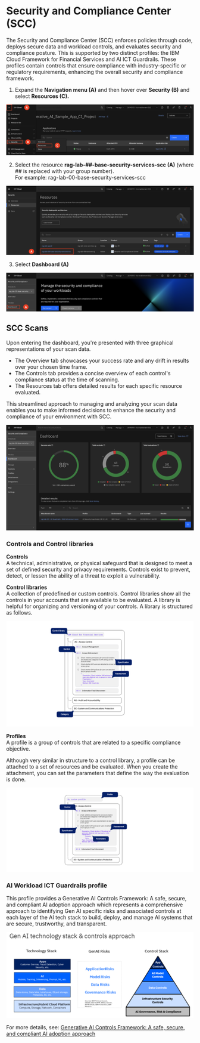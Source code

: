 # Security and Compliance Center (SCC)

The Security and Compliance Center (SCC) enforces policies through code, deploys secure data and workload controls, and evaluates security and compliance posture. This is supported by two distinct profiles: the IBM Cloud Framework for Financial Services and AI ICT Guardrails. These profiles contain controls that ensure compliance with industry-specific or regulatory requirements, enhancing the overall security and compliance framework.

1. Expand the **Navigation menu (A)** and then hover over **Security (B)** and select **Resources (C).**

![alt text](../images/1.7.1-new.png)

2. Select the resource **rag-lab-##-base-security-services-scc (A)** (where ## is replaced with your group number). <br>
For example: rag-lab-00-base-security-services-scc

![alt text](../images/1.7.2-n.png)

3. Select **Dashboard (A)**

![alt text](../images/1.7.3-n.png)

## SCC Scans

Upon entering the dashboard, you're presented with three graphical representations of your scan data.
* The Overview tab showcases your success rate and any drift in results over your chosen time frame.
* The Controls tab provides a concise overview of each control's compliance status at the time of scanning.
* The Resources tab offers detailed results for each specific resource evaluated.

This streamlined approach to managing and analyzing your scan data enables you to make informed decisions to enhance the security and compliance of your environment with SCC.

[comment]: <> (1.7.1-a)

![alt text](../images/1.7.1-a-n.png)

### Controls and Control libraries 
**Controls** <br>
A technical, administrative, or physical safeguard that is designed to meet a set of defined security and privacy requirements. Controls exist to prevent, detect, or lessen the ability of a threat to exploit a vulnerability.

**Control libraries** <br>
A collection of predefined or custom controls. Control libraries show all the controls in your accounts that are available to be evaluated. A library is helpful for organizing and versioning of your controls. A library is structured as follows.

[comment]: <> (1.7.1-b)

![alt text](../images/1.7.1-b.png)

**Profiles** <br>
A profile is a group of controls that are related to a specific compliance objective.

Although very similar in structure to a control library, a profile can be attached to a set of resources and be evaluated. When you create the attachment, you can set the parameters that define the way the evaluation is done.

[comment]: <> (1.7.1-c)

![alt text](../images/1.7.1-c.png)

### AI Workload ICT Guardrails profile

This profile provides a Generative AI Controls Framework: A safe, secure, and compliant AI adoption approach which represents a comprehensive approach to identifying Gen AI specific risks and associated controls at each layer of the AI tech stack to build, deploy, and manage AI systems that are secure, trustworthy, and transparent.

[comment]: <> (1.7.1-d)

![alt text](../images/1.7.1-d.png)

For more details, see: [Generative AI Controls Framework: A safe, secure, and compliant AI adoption approach](https://ibm.biz/genaiwhitepaper)